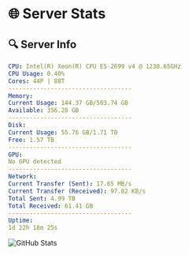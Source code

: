 # 🌐 Server Stats
## 🔍 Server Info
```yaml
CPU: Intel(R) Xeon(R) CPU E5-2699 v4 @ 1230.65GHz
CPU Usage: 0.40%
Cores: 44P | 88T
-----------------------------------
Memory:
Current Usage: 144.37 GB/503.74 GB
Available: 356.28 GB
-----------------------------------
Disk:
Current Usage: 55.76 GB/1.71 TB
Free: 1.57 TB
-----------------------------------
GPU:
No GPU detected
-----------------------------------
Network:
Current Transfer (Sent): 17.65 MB/s
Current Transfer (Received): 97.82 KB/s
Total Sent: 4.99 TB
Total Received: 61.41 GB
-----------------------------------
Uptime:
1d 22h 18m 25s
```
![GitHub Stats](https://img.shields.io/badge/Updated-2025-03-09_19:41:14-blue)